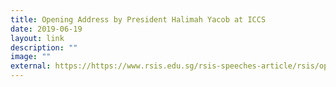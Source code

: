 ```yaml
---
title: Opening Address by President Halimah Yacob at ICCS
date: 2019-06-19
layout: link
description: ""
image: ""
external: https://https://www.rsis.edu.sg/rsis-speeches-article/rsis/opening-address-by-president-halimah-yacob-at-the-international-conference-on-cohesive-societies/
---
```


